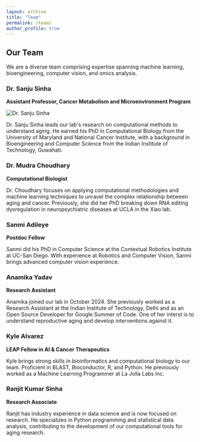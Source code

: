 ```yaml
---
layout: archive
title: "Team"
permalink: /team/
author_profile: true
---
```


## Our Team

We are a diverse team comprising expertise spanning machine learning, bioengineering, computer vision, and omics analysis.

### Dr. Sanju Sinha
**Assistant Professor, Cancer Metabolism and Microenvironment Program**

![Dr. Sanju Sinha](/images/profile.jpg)

Dr. Sanju Sinha leads our lab's research on computational methods to understand aging. He earned his PhD in Computational Biology from the University of Maryland and National Cancer Institute, with a background in Bioengineering and Computer Science from the Indian Institute of Technology, Guwahati.

### Dr. Mudra Choudhary
**Computational Biologist**

Dr. Choudhary focuses on applying computational methodologies and machine learning techniques to unravel the complex relationship between aging and cancer. Previously, she did her PhD breaking down RNA editing dysregulation in neuropsychiatric diseases at UCLA in the Xiao lab.

### Sanmi Adileye
**Postdoc Fellow**

Sanmi did his PhD in Computer Science at the Contextual Robotics Institute at UC-San Diego. With experience at Robotics and Computer Vision, Sanmi brings advanced computer vision experience.

### Anamika Yadav
**Research Assistant**

Anamika joined our lab in October 2024. She previously worked as a Research Assistant at the Indian Institute of Technology, Delhi and as an Open Source Developer for Google Summer of Code. One of her interst is to understand reproductive aging and develop interventions against it.

### Kyle Alvarez
**LEAP Fellow in AI & Cancer Therapeutics**

Kyle brings strong skills in bioinformatics and computational biology to our team. Proficient in BLAST, Bioconductor, R, and Python. He previously worked as a Machine Learning Programmer at La Jolla Labs Inc.

### Ranjit Kumar Sinha
**Research Associate**

Ranjit has industry experience in data science and is now focused on research. He specializes in Python programming and statistical data analysis, contributing to the development of our computational tools for aging research.
